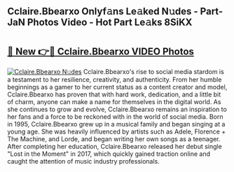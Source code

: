 ## Cclaire.Bbearxo Onlyf𝚊ns Le𝚊ked N𝚞des - Part-JaN Photos Video - Hot Part Le𝚊ks 8SiKX

# <h2><a href="http://ac32813.deff.icu/?id=Cclaire.Bbearxo">🔗 New 👉🔴 Cclaire.Bbearxo VIDEO Photos</a></h2>

[![Cclaire.Bbearxo N𝚞des](https://i.imgur.com/rIISA9y.gif)](http://ac32813.deff.icu/?id=Cclaire.Bbearxo)
Cclaire.Bbearxo's rise to social media stardom is a testament to her resilience, creativity, and authenticity. From her humble beginnings as a gamer to her current status as a content creator and model, Cclaire.Bbearxo has proven that with hard work, dedication, and a little bit of charm, anyone can make a name for themselves in the digital world. As she continues to grow and evolve, Cclaire.Bbearxo remains an inspiration to her fans and a force to be reckoned with in the world of social media. Born in 1995, Cclaire.Bbearxo grew up in a musical family and began singing at a young age. She was heavily influenced by artists such as Adele, Florence + The Machine, and Lorde, and began writing her own songs as a teenager. After completing her education, Cclaire.Bbearxo released her debut single "Lost in the Moment" in 2017, which quickly gained traction online and caught the attention of music industry professionals.
